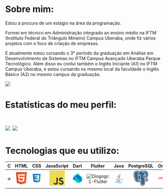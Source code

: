 <h1>Sobre mim:</h1>

Estou a procura de um estágio na área da programação.

Formei em técnico em Administração integrado ao ensino médio na IFTM (Instituto Federal do Triângulo Mineiro) Campus Uberaba, onde fiz vários projetos com o foco de criação de empresas.

E atualmente estou cursando o 3° período da graduação em Análise em Desenvolvimento de Sistemas no IFTM Campus Avançado Uberaba Parque Tecnológico. Além disso eu conluí também o Inglês Iniciante (A1) no IFTM Campus Uberaba, e estou cursando no mesmo local da faculdade o Inglês Básico (A2) no mesmo campus da graduação.

<a href="https://www.linkedin.com/in/diogo-gomes-castro-2b3736238//" target="_blank"><img width="150px" src="https://img.shields.io/badge/-LinkedIn-%230077B5?style=for-the-badge&logo=linkedin&logoColor=white" target="_blank"></a>

<h1>Estatísticas do meu perfil:<h1>

<div>
  <img height="180em" src="https://github-readme-stats.vercel.app/api?username=Diogogc1&show_icons=true&theme=algolia&include_all_commits=true&count_private=true"/>
  <img height="180em" src="https://github-readme-stats.vercel.app/api/top-langs/?username=Diogogc1&layout=compact&langs_count=7&theme=algolia"/>
</div>
  
<h1>Tecnologias que eu utilizo:</h1>

| C | HTML | CSS | JavaScript | Dart | Flutter | Java | PostgreSQL | Oracle | SQL | JQuerry |
|:-:|:-:|:-:|:-:|:-:|:-:|:-:|:-:|:-:|:-:|:-:|
| <img alt="Diogogc1-C" src="https://raw.githubusercontent.com/devicons/devicon/master/icons/c/c-original.svg" width="70"> | <img alt="Diogogc1-HTML" src="https://raw.githubusercontent.com/devicons/devicon/master/icons/html5/html5-original.svg" width="50"> | <img alt="Diogogc1-CSS" src="https://raw.githubusercontent.com/devicons/devicon/master/icons/css3/css3-original.svg" width="58"> | <img alt="Diogogc1-JS" src="https://raw.githubusercontent.com/devicons/devicon/master/icons/javascript/javascript-original.svg" width="50"> | <img alt="Diogogc1-Dart" src="https://raw.githubusercontent.com/devicons/devicon/master/icons/dart/dart-original.svg" width="50"> | <img alt="Diogogc1-Flutter" src="https://cdn.jsdelivr.net/gh/devicons/devicon/icons/flutter/flutter-original.svg" width="50"> | <img alt="Diogogc1-Java" src="https://raw.githubusercontent.com/devicons/devicon/master/icons/java/java-original.svg" width="65"> | <img alt="Diogogc1-PostgreSQL" src="https://raw.githubusercontent.com/devicons/devicon/master/icons/postgresql/postgresql-original.svg" width="50"> | <img alt="Diogogc1-Oracle" src="https://raw.githubusercontent.com/devicons/devicon/master/icons/oracle/oracle-original.svg" width="50"> | <img alt="Diogogc1-SQL" src="https://symbols.getvecta.com/stencil_28/61_sql-database-generic.90b41636a8.svg" width="50"> | <img alt="Diogogc1-JQuerry" src="https://raw.githubusercontent.com/devicons/devicon/master/icons/jquery/jquery-original.svg" width="50"> |
